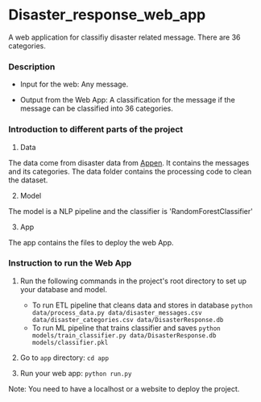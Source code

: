 # Disaster_response_web_app
A web application for classifiy disaster related message. There are 36 categories. 

### Description
* Input for the web: Any message.

* Output from the Web App: A classification for the message if the message can be classified into 36 categories.

### Introduction to different parts of the project
1. Data

The data come from disaster data from [Appen](https://www.appen.com/). It contains the messages and its categories.
The data folder contains the processing code to clean the dataset.

2. Model

The model is a NLP pipeline and the classifier is 'RandomForestClassifier'

3. App

The app contains the files to deploy the web App.

### Instruction to run the Web App

1. Run the following commands in the project's root directory to set up your database and model.

    - To run ETL pipeline that cleans data and stores in database
      `python data/process_data.py data/disaster_messages.csv data/disaster_categories.csv data/DisasterResponse.db`
    - To run ML pipeline that trains classifier and saves
      `python models/train_classifier.py data/DisasterResponse.db models/classifier.pkl`

2. Go to `app` directory: `cd app`

3. Run your web app: `python run.py`

Note: You need to have a localhost or a website to deploy the project.